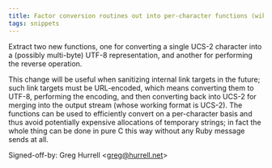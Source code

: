 ```yaml
---
title: Factor conversion routines out into per-character functions (wikitext, c5ca963)
tags: snippets
---
```


Extract two new functions, one for converting a single UCS-2 character into a (possibly multi-byte) UTF-8 representation, and another for performing the reverse operation.

This change will be useful when sanitizing internal link targets in the future; such link targets must be URL-encoded, which means converting them to UTF-8, performing the encoding, and then converting back into UCS-2 for merging into the output stream (whose working format is UCS-2). The functions can be used to efficiently convert on a per-character basis and thus avoid potentially expensive allocations of temporary strings; in fact the whole thing can be done in pure C this way without any Ruby message sends at all.

Signed-off-by: Greg Hurrell &lt;greg@hurrell.net&gt;
